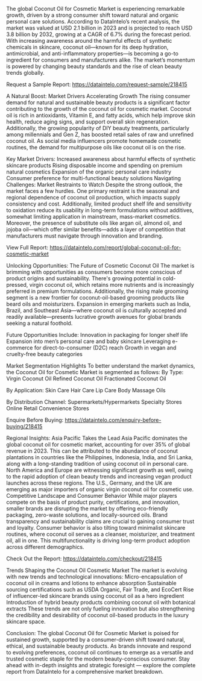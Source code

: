 The global Coconut Oil for Cosmetic Market is experiencing remarkable growth, driven by a strong consumer shift toward natural and organic personal care solutions. According to DataIntelo’s recent analysis, the market was valued at USD 2.1 billion in 2023 and is projected to reach USD 3.8 billion by 2032, growing at a CAGR of 6.7% during the forecast period.
With increasing awareness around the harmful effects of synthetic chemicals in skincare, coconut oil—known for its deep hydration, antimicrobial, and anti-inflammatory properties—is becoming a go-to ingredient for consumers and manufacturers alike. The market’s momentum is powered by changing beauty standards and the rise of clean beauty trends globally.

Request a Sample Report: https://dataintelo.com/request-sample/218415

A Natural Boost: Market Drivers Accelerating Growth
The rising consumer demand for natural and sustainable beauty products is a significant factor contributing to the growth of the coconut oil for cosmetic market. Coconut oil is rich in antioxidants, Vitamin E, and fatty acids, which help improve skin health, reduce aging signs, and support overall skin regeneration.
Additionally, the growing popularity of DIY beauty treatments, particularly among millennials and Gen Z, has boosted retail sales of raw and unrefined coconut oil. As social media influencers promote homemade cosmetic routines, the demand for multipurpose oils like coconut oil is on the rise.

Key Market Drivers:
Increased awareness about harmful effects of synthetic skincare products
Rising disposable income and spending on premium natural cosmetics
Expansion of the organic personal care industry
Consumer preference for multi-functional beauty solutions
Navigating Challenges: Market Restraints to Watch
Despite the strong outlook, the market faces a few hurdles. One primary restraint is the seasonal and regional dependence of coconut oil production, which impacts supply consistency and cost. Additionally, limited product shelf life and sensitivity to oxidation reduce its usability in long-term formulations without additives, somewhat limiting application in mainstream, mass-market cosmetics.
Moreover, the presence of substitute oils like argan oil, almond oil, and jojoba oil—which offer similar benefits—adds a layer of competition that manufacturers must navigate through innovation and branding.

View Full Report: https://dataintelo.com/report/global-coconut-oil-for-cosmetic-market

Unlocking Opportunities: The Future of Cosmetic Coconut Oil
The market is brimming with opportunities as consumers become more conscious of product origins and sustainability. There's growing potential in cold-pressed, virgin coconut oil, which retains more nutrients and is increasingly preferred in premium formulations. Additionally, the rising male grooming segment is a new frontier for coconut-oil-based grooming products like beard oils and moisturizers.
Expansion in emerging markets such as India, Brazil, and Southeast Asia—where coconut oil is culturally accepted and readily available—presents lucrative growth avenues for global brands seeking a natural foothold.

Future Opportunities Include:
Innovation in packaging for longer shelf life
Expansion into men’s personal care and baby skincare
Leveraging e-commerce for direct-to-consumer (D2C) reach
Growth in vegan and cruelty-free beauty categories

Market Segmentation Highlights
To better understand the market dynamics, the Coconut Oil for Cosmetic Market is segmented as follows:
By Type:
Virgin Coconut Oil
Refined Coconut Oil
Fractionated Coconut Oil

By Application:
Skin Care
Hair Care
Lip Care
Body Massage Oils

By Distribution Channel:
Supermarkets/Hypermarkets
Specialty Stores
Online Retail
Convenience Stores

Enquire Before Buying: https://dataintelo.com/enquiry-before-buying/218415

Regional Insights: Asia Pacific Takes the Lead
Asia Pacific dominates the global coconut oil for cosmetic market, accounting for over 35% of global revenue in 2023. This can be attributed to the abundance of coconut plantations in countries like the Philippines, Indonesia, India, and Sri Lanka, along with a long-standing tradition of using coconut oil in personal care.
North America and Europe are witnessing significant growth as well, owing to the rapid adoption of clean beauty trends and increasing vegan product launches across these regions. The U.S., Germany, and the UK are emerging as major importers of organic virgin coconut oil for cosmetic use.
Competitive Landscape and Consumer Behavior
While major players compete on the basis of product purity, certifications, and innovation, smaller brands are disrupting the market by offering eco-friendly packaging, zero-waste solutions, and locally-sourced oils. Brand transparency and sustainability claims are crucial to gaining consumer trust and loyalty.
Consumer behavior is also tilting toward minimalist skincare routines, where coconut oil serves as a cleanser, moisturizer, and treatment oil, all in one. This multifunctionality is driving long-term product adoption across different demographics.

Check Out the Report: https://dataintelo.com/checkout/218415

Trends Shaping the Coconut Oil Cosmetic Market
The market is evolving with new trends and technological innovations:
Micro-encapsulation of coconut oil in creams and lotions to enhance absorption
Sustainable sourcing certifications such as USDA Organic, Fair Trade, and EcoCert
Rise of influencer-led skincare brands using coconut oil as a hero ingredient
Introduction of hybrid beauty products combining coconut oil with botanical extracts
These trends are not only fueling innovation but also strengthening the credibility and desirability of coconut oil-based products in the luxury skincare space.

Conclusion:
The global Coconut Oil for Cosmetic Market is poised for sustained growth, supported by a consumer-driven shift toward natural, ethical, and sustainable beauty products. As brands innovate and respond to evolving preferences, coconut oil continues to emerge as a versatile and trusted cosmetic staple for the modern beauty-conscious consumer.
Stay ahead with in-depth insights and strategic foresight — explore the complete report from DataIntelo for a comprehensive market breakdown.

